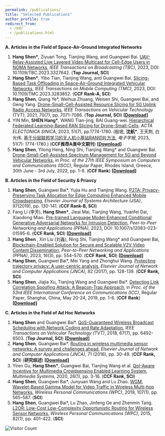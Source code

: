 ```yaml
---
permalink: /publications/
title: "Selected Publications"
author_profile: true
redirect_from: 
  - /md/
  - /publications.html
---
```


**A. Articles in the Field of Space-Air-Ground Integrated Networks**
1. **Hang Shen\***, Ziyuan Tong, Tianjing Wang, and Guangwei Bai. [UAV-Relay-Assisted Live Layered Video Multicast for Cell-Edge Users in NOMA Networks](https://ieeexplore.ieee.org/document/10314431), *IEEE Transactions on Broadcasting (TBC)*, 2023, DOI: 10.1109/TBC.2023.3327642. (**Top Journal, SCI**)
2. **Hang Shen\***, Yibo Tian, Tianjing Wang, and Guangwei Bai. [Slicing-Based Task Offloading in Space-Air-Ground Integrated Vehicular Networks](https://ieeexplore.ieee.org/document/10145842), *IEEE Transactions on Mobile Computing (TMC)*, 2023, DOI: 10.1109/TMC.2023.3283852. (**CCF Rank-A, SCI**)
3. **Hang Shen**, Qiang Ye\*, Weihua Zhuang, Weisen Shi, Guangwei Bai, and Geng Yang. [Drone-Small-Cell-Assisted Resource Slicing for 5G Uplink Radio Access Networks](https://ieeexplore.ieee.org/document/9440683),  *IEEE Transactions on Vehicular Technology (TVT)*, 2021, 70(7), pp. 7071-7086. (**Top Journal, SCI**) **[[Download](http://shen-hang.github.io/files/TVT2021.pdf)]** 
4. YIN Min, **SHEN Hang\***, WANG Tian-jing, BAI Guang-wei. [Hierarchical Federated Learning-Based RAN Slicing for Drone-Small-Cells](https://www.ejournal.org.cn/EN/PDF/10.12263/DZXB.20221083). *ACTA ELECTONICA SINICA*, 2023, 51(7), pp.1774-1780. (殷珉, **沈航\***, 王天荆, 白光伟. [基于分层联邦学习的无人机小基站RAN切片方法](https://www.ejournal.org.cn/CN/10.12263/DZXB.20221083), *电子学报*, 2023, 51(7): 1774-1780.) (**CCF推荐A类中文期刊**) **[[Download](http://shen-hang.github.io/files/电子学报2023.pdf)]** 
5. **Hang Shen**, Yilong Heng, Ning Shi, Tianjing Wang\* and Guangwei Bai.  [Drone-Small-Cell-Assisted Spectrum Management for 5G and Beyond Vehicular Networks](https://ieeexplore.ieee.org/abstract/document/9912871), in *Proc. of the 27th IEEE Symposium on Computers and Communications (ISCC)*, Regular Paper, Rhodes Island, Greece, 30th June - 3rd July, 2022, pp. 1-8.  (**CCF Rank**) **[[Download](http://shen-hang.github.io/files/ISCC2022.pdf)]**

**B. Articles in the Field of Security & Priavcy**
1. **Hang Shen**, Guangwei Bai\*, Yujia Hu and Tianjing Wang. [P2TA: Privacy-Preserving Task Allocation for Edge Computing Enhanced Mobile Crowdsensing](https://www.sciencedirect.com/science/article/pii/S138376211830451X), *Elsevier Journal of Systems Architecture (JSA)*, 97(2019), pp. 130-141. (**CCF Rank-B, SCI**)
2. Fang Li (李芳), **Hang Shen\***, Jieai Mai, Tianjing Wang, Yuanfei Dai, Xiaodong Miao. [Pre-trained Language Model-Enhanced Conditional Generative Adversarial Networks for Intrusion Detection](https://link.springer.com/article/10.1007/s12083-023-01595-6),  *Peer-to-Peer Networking and Applications (PPNA)*, 2023, DOI: 
10.1007/s12083-023-01595-6. (**CCF Rank, SCI**) **[[Download](http://shen-hang.github.io/files/PPNA2023-2.pdf)]**
3. **Hang Shen** , Xin Liu (刘鑫), Ning Shi, Tianjing Wang* and Guangwei Bai, [Blockchain-Enabled Solution for Secure and Scalable V2V Video Content Dissemination](https://link.springer.com/article/10.1007/s12083-022-01432-2), *Peer-to-Peer Networking and Applications (PPNA)*, 2023, 16(3), pp. 554–570. (**CCF Rank, SCI**)  **[[Download](http://shen-hang.github.io/files/PPNA2023-1.pdf)]**
4. **Hang Shen**, Guangwei Bai\*, Mei Yang and Zhonghui Wang. [Protecting trajectory privacy: A user-centric analysis](https://www.sciencedirect.com/science/article/pii/S1084804517300413), *Elsevier Journal of Network and Computer Applications (JNCA)*, 82 (2017), pp. 128-139. (**CCF Rank, SCI**)
5. **Hang Shen**, Jiajia Xu, Tianjing Wang and Guangwei Bai\*. [Detecting Link Correlation Spoofing Attack: A Beacon-Trap Approach](https://ieeexplore.ieee.org/document/8761835), in *Proc. of the 53rd IEEE International Conference on Communications (ICC)*,  Regular Paper, Shanghai, China, May 20-24, 2019, pp. 1-6. (**CCF Rank**) **[[Download](http://shen-hang.github.io/files/ICC2019.pdf)]** 

**C. Articles in the Field of Ad Hoc Networks**
1. **Hang Shen** and Guangwei Bai\*. [QoS-Guaranteed Wireless Broadcast Scheduling with Network Coding and Rate Adaptation](http://ieeexplore.ieee.org/abstract/document/8291004/), *IEEE Transactions on Vehicular Technology (TVT)*, 2018, 67(7), pp. 6492-6503. (**Top Journal, SCI**) **[[Download](http://shen-hang.github.io/files/TVT2018.pdf)]** 
2. **Hang Shen**, Guangwei Bai\*. [Routing in wireless multimedia sensor networks: A survey and challenges ahead](https://www.sciencedirect.com/science/article/pii/S1084804516301102), *Elsevier Journal of Network and Computer Applications (JNCA)*, 71 (2016), pp. 30-49. (**CCF Rank, SCI**) (**研究综述**) **[[Download](http://shen-hang.github.io/files/JNCA2016.pdf)]** 
3. Yiren Gu, **Hang Shen\***, Guangwei Bai, Tianjing Wang et al. [QoI-Aware Incentive for Multimedia Crowdsensing Enabled Learning System](https://link.springer.com/article/10.1007/s00530-019-00616-w), *Multimedia Systems*, 2020, 26(1), pp. 3-16. (**CCF Rank, SCI**)
4. **Hang Shen**, Guangwei Bai\*, Junyuan Wang and Lu Zhao. [WGM: Wavelet-Based Gamma Model for Video Traffic in Wireless Multi-hop Networks](https://link.springer.com/article/10.1007/s11277-019-06289-y), *Wireless Personal Communications (WPC)*, 2019, 107(1), pp. 565–587. (**SCI**)
5. **Hang Shen**, Guangwei Bai\*, Lu Zhao, Jinfeng Ge and Zhenmin Tang. [L2OR: Low-Cost Low-Complexity Opportunistic Routing for Wireless Sensor Networks](https://link.springer.com/article/10.1007/s11277-014-2214-0), *Wireless Personal Communications  (WPC)*, 2015, 82(1), pp. 401-422. (**SCI**)

![Visitor Count](https://profile-counter.glitch.me/shen-hang/count.svg)